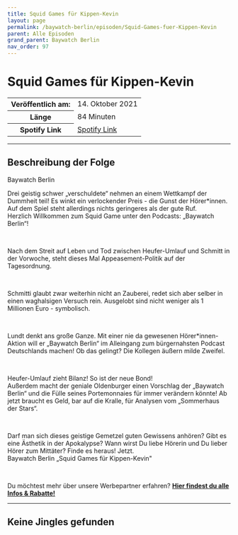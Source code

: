```yaml
---
title: Squid Games für Kippen-Kevin
layout: page
permalink: /baywatch-berlin/episoden/Squid-Games-fuer-Kippen-Kevin
parent: Alle Episoden
grand_parent: Baywatch Berlin
nav_order: 97
---
```


# Squid Games für Kippen-Kevin
<table class="resp-table dcf-table dcf-table-responsive dcf-table-bordered dcf-table-striped dcf-w-100%">
                    <tbody>
                        <tr>
                            <th scope="row">Veröffentlich am:</th>
                            <td data-label="Veröffentlich am:">14. Oktober 2021</td>
                        </tr>
                        <tr>
                            <th scope="row">Länge </th>
                            <td data-label="Länge ">84 Minuten</td>
                        </tr><tr>
                                <th scope="row">Spotify Link</th>
                                <td data-label="Spotify Link"><a href="https://open.spotify.com/episode/2oMNjpUnsrZAXx63w0oxI1">Spotify Link</a></td>
                            </tr></tbody>
                </table>

***

## Beschreibung der Folge

<div>
Baywatch Berlin <br> <p>Drei geistig schwer „verschuldete“ nehmen an einem Wettkampf der Dummheit teil! Es winkt ein verlockender Preis - die Gunst der Hörer*innen. Auf dem Spiel steht allerdings nichts geringeres als der gute Ruf. <br> Herzlich Willkommen zum Squid Game unter den Podcasts: „Baywatch Berlin“!</p> <br> <p>Nach dem Streit auf Leben und Tod zwischen Heufer-Umlauf und Schmitt in der Vorwoche, steht dieses Mal Appeasement-Politik auf der Tagesordnung.</p> <br> <p>Schmitti glaubt zwar weiterhin nicht an Zauberei, redet sich aber selber in einen waghalsigen Versuch rein. Ausgelobt sind nicht weniger als 1 Millionen Euro - symbolisch.</p> <br> <p>Lundt denkt ans große Ganze. Mit einer nie da gewesenen Hörer*innen-Aktion will er „Baywatch Berlin“ im Alleingang zum bürgernahsten Podcast Deutschlands machen! Ob das gelingt? Die Kollegen äußern milde Zweifel.</p> <br> <p>Heufer-Umlauf zieht Bilanz! So ist der neue Bond! <br> Außerdem macht der geniale Oldenburger einen Vorschlag der „Baywatch Berlin“ und die Fülle seines Portemonnaies für immer verändern könnte! Ab jetzt braucht es Geld, bar auf die Kralle, für Analysen vom „Sommerhaus der Stars“.</p> <br> <p>Darf man sich dieses geistige Gemetzel guten Gewissens anhören? Gibt es eine Ästhetik in der Apokalypse? Wann wirst Du liebe Hörerin und Du lieber Hörer zum Mittäter? Finde es heraus! Jetzt.  <br> Baywatch Berlin „Squid Games für Kippen-Kevin"</p> <br> <p>Du möchtest mehr über unsere Werbepartner erfahren? <a href="https://linktr.ee/BaywatchBerlin"><strong>Hier findest du alle Infos & Rabatte!</strong></a></p>  
</div>

***

## Keine Jingles gefunden